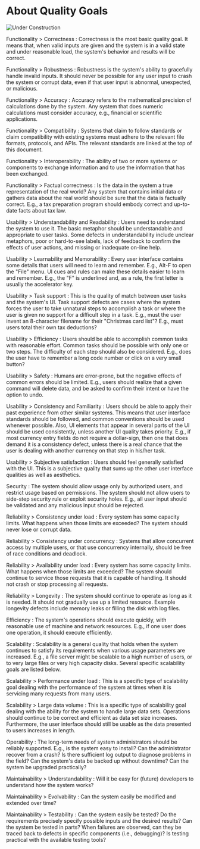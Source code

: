 # About Quality Goals

![Under Construction](../images/underconstruction.svg)

<span id="qg_Func_Correctness">Functionality &gt; Correctness</span>
: Correctness is the most basic quality goal. It means that, when valid inputs are given and the system is in a valid state and under reasonable load, the system's behavior and results will be correct.

<span id="qg_Func_Robustness">Functionality &gt; Robustness</span>
: Robustness is the system's ability to gracefully handle invalid inputs. It should never be possible for any user input to crash the system or corrupt data, even if that user input is abnormal, unexpected, or malicious.

<span id="qg_Func_Accuracy">Functionality &gt; Accuracy</span>
: Accuracy refers to the mathematical precision of calculations done by the system. Any system that does numeric calculations must consider accuracy, e.g., financial or scientific applications.

<span id="qg_Func_Compatibility">Functionality &gt; Compatibility</span>
: Systems that claim to follow standards or claim compatibility with existing systems must adhere to the relevant file formats, protocols, and APIs. The relevant standards are linked at the top of this document.

<span id="qg_Func_Interoperability">Functionality &gt; Interoperability</span>
: The ability of two or more systems or components to exchange information and to use the information that has been exchanged.

<span id="qg_Func_Factual">Functionality &gt; Factual correctness</span>
: Is the data in the system a true representation of the real world? Any system that contains initial data or gathers data about the real world should be sure that the data is factually correct. E.g., a tax preparation program should embody correct and up-to-date facts about tax law.

<span id="qg_Use_Understand">Usability &gt; Understandability and Readability</span>
: Users need to understand the system to use it. The basic metaphor should be understandable and appropriate to user tasks. Some defects in understandability include unclear metaphors, poor or hard-to-see labels, lack of feedback to confirm the effects of user actions, and missing or inadequate on-line help.

<span id="qg_Use_Learnability">Usability &gt; Learnability and Memorability</span>
: Every user interface contains some details that users will need to learn and remember. E.g., Alt-F to open the "File" menu. UI cues and rules can make these details easier to learn and remember. E.g., the "F" is underlined and, as a rule, the first letter is usually the accelerator key.

<span id="qg_Use_Task">Usability &gt; Task support</span>
: This is the quality of match between user tasks and the system's UI. Task support defects are cases where the system forces the user to take unnatural steps to accomplish a task or where the user is given no support for a difficult step in a task. E.g., must the user invent an 8-character filename for their "Christmas card list"? E.g., must users total their own tax deductions?

<span id="qg_Use_Efficiency">Usability &gt; Efficiency</span>
: Users should be able to accomplish common tasks with reasonable effort. Common tasks should be possible with only one or two steps. The difficulty of each step should also be considered. E.g., does the user have to remember a long code number or click on a very small button?

<span id="qg_Use_Safety">Usability &gt; Safety</span>
: Humans are error-prone, but the negative effects of common errors should be limited. E.g., users should realize that a given command will delete data, and be asked to confirm their intent or have the option to undo.

<span id="qg_Use_Consistency">Usability &gt; Consistency and Familiarity</span>
: Users should be able to apply their past experience from other similar systems. This means that user interface standards should be followed, and common conventions should be used whenever possible. Also, UI elements that appear in several parts of the UI should be used consistently, unless another UI quality takes priority. E.g., if most currency entry fields do not require a dollar-sign, then one that does demand it is a consistency defect, unless there is a real chance that the user is dealing with another currency on that step in his/her task.

<span id="qg_Use_Subjective">Usability &gt; Subjective satisfaction</span>
: Users should feel generally satisfied with the UI. This is a subjective quality that sums up the other user interface qualities as well as aesthetics.

<span id="qg_Security">Security</span>
: The system should allow usage only by authorized users, and restrict usage based on permissions. The system should not allow users to side-step security rule or exploit security holes. E.g., all user input should be validated and any malicious input should be rejected.

<span id="qg_Rely_ConsistLoad">Reliability &gt; Consistency under load</span>
: Every system has some capacity limits. What happens when those limits are exceeded? The system should never lose or corrupt data.

<span id="qg_Rely_ConsistConcur">Reliability &gt; Consistency under concurrency</span>
: Systems that allow concurrent access by multiple users, or that use concurrency internally, should be free of race conditions and deadlock.

<span id="qg_Rely_AvailLoad">Reliability &gt; Availability under load</span>
: Every system has some capacity limits. What happens when those limits are exceeded? The system should continue to service those requests that it is capable of handling. It should not crash or stop processing all requests.

<span id="qg_Rely_Longevity">Reliability &gt; Longevity</span>
: The system should continue to operate as long as it is needed. It should not gradually use up a limited resource. Example longevity defects include memory leaks or filling the disk with log files.

<span id="qg_Efficiency">Efficiency</span>
: The system's operations should execute quickly, with reasonable use of machine and network resources. E.g., if one user does one operation, it should execute efficiently.

<span id="qg_Scalability">Scalability</span>
: Scalability is a general quality that holds when the system continues to satisfy its requirements when various usage parameters are increased. E.g., a file server might be scalable to a high number of users, or to very large files or very high capacity disks. Several specific scalability goals are listed below.

<span id="qg_Scalability_PerformLoad">Scalability &gt; Performance under load</span>
: This is a specific type of scalability goal dealing with the performance of the system at times when it is servicing many requests from many users.

<span id="qg_Scalability_Volume">Scalability &gt; Large data volume</span>
: This is a specific type of scalability goal dealing with the ability for the system to handle large data sets. Operations should continue to be correct and efficient as data set size increases. Furthermore, the user interface should still be usable as the data presented to users increases in length.

<span id="qg_Operability">Operability</span>
: The long-term needs of system administrators should be reliably supported. E.g., is the system easy to install? Can the administrator recover from a crash? Is there sufficient log output to diagnose problems in the field? Can the system's data be backed up without downtime? Can the system be upgraded practically?

<span id="qg_Maintainability_Understand">Maintainability &gt; Understandability</span>
: Will it be easy for (future) developers to understand how the system works?

<span id="qg_Maintainability_Evolvability">Maintainability &gt; Evolvability</span>
: Can the system easily be modified and extended over time?

<span id="qg_Maintainability_Testability">Maintainability &gt; Testability</span>
: Can the system easily be tested? Do the requirements precisely  specify possible inputs and the desired results? Can the system be  tested in parts? When failures are observed, can they be traced  back to defects in specific components (i.e., debugging)? Is  testing practical with the available testing tools?
